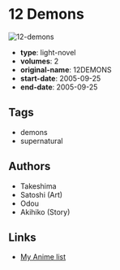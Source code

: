 # 12 Demons

![12-demons](https://cdn.myanimelist.net/images/manga/3/164241.jpg)

-   **type**: light-novel
-   **volumes**: 2
-   **original-name**: 12DEMONS
-   **start-date**: 2005-09-25
-   **end-date**: 2005-09-25

## Tags

-   demons
-   supernatural

## Authors

-   Takeshima
-   Satoshi (Art)
-   Odou
-   Akihiko (Story)

## Links

-   [My Anime list](https://myanimelist.net/manga/88612/12_Demons)
